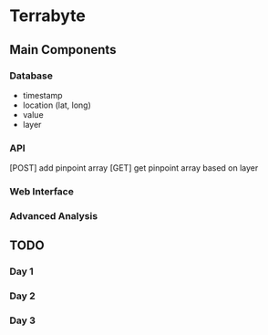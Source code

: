 # Terrabyte

## Main Components
### Database
- timestamp
- location (lat, long)
- value
- layer

### API
[POST] add pinpoint array
[GET] get pinpoint array based on layer

### Web Interface
### Advanced Analysis

## TODO
### Day 1
### Day 2
### Day 3
